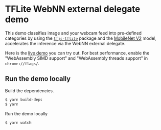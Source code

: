 # TFLite WebNN external delegate demo

This demo classifies image and your webcam feed into pre-defined categories by using the
[`tfjs-tflite`][tfjs-tflite] package and the [MobileNet V2][MobileNet V2]
model, accelerates the inference via the WebNN external delegate.

Here is the [live demo][live demo] you can try out. For best performance, enable
the "WebAssembly SIMD support" and "WebAssembly threads support" in
`chrome://flags/`.

## Run the demo locally

Build the dependencies.

```sh
$ yarn build-deps
$ yarn
```

Run the demo locally
```sh
$ yarn watch
```

[tfjs-tflite]: https://www.npmjs.com/package/@tensorflow/tfjs-tflite
[MobileNet V2]: https://tfhub.dev/tensorflow/lite-model/mobilenet_v2_1.0_224/1/default/1

[live demo]: https://storage.googleapis.com/tfweb/demos/cartoonizer/index.html

